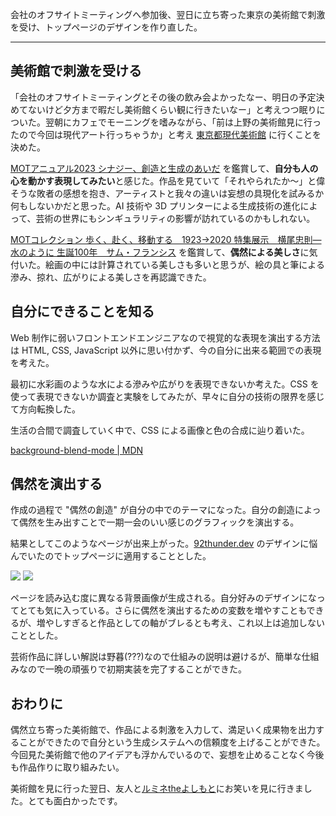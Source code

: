 会社のオフサイトミーティングへ参加後、翌日に立ち寄った東京の美術館で刺激を受け、トップページのデザインを作り直した。

--- 

## 美術館で刺激を受ける

「会社のオフサイトミーティングとその後の飲み会よかったなー、明日の予定決めてないけど夕方まで暇だし美術館くらい観に行きたいなー」と考えつつ眠りについた。翌朝にカフェでモーニングを嗜みながら、「前は上野の美術館見に行ったので今回は現代アート行っちゃうか」と考え [東京都現代美術館](https://www.mot-art-museum.jp/) に行くことを決めた。

[MOTアニュアル2023 シナジー、創造と生成のあいだ](https://www.mot-art-museum.jp/exhibitions/mot-annual-2023/) を鑑賞して、**自分も人の心を動かす表現してみたい**と感じた。作品を見ていて「それやられたか〜」と偉そうな敗者の感想を抱き、アーティストと我々の違いは妄想の具現化を試みるか何もしないかだと思った。AI 技術や 3D プリンターによる生成技術の進化によって、芸術の世界にもシンギュラリティの影響が訪れているのかもしれない。

[MOTコレクション 歩く、赴く、移動する　1923→2020 特集展示　横尾忠則―水のように 生誕100年　サム・フランシス](https://www.mot-art-museum.jp/exhibitions/mot-collection-231202/) を鑑賞して、**偶然による美しさ**に気付いた。絵画の中には計算されている美しさも多いと思うが、絵の具と筆による滲み、掠れ、広がりによる美しさを再認識できた。

## 自分にできることを知る

Web 制作に弱いフロントエンドエンジニアなので視覚的な表現を演出する方法は HTML, CSS, JavaScript 以外に思い付かず、今の自分に出来る範囲での表現を考えた。

最初に水彩画のような水による滲みや広がりを表現できないか考えた。CSS を使って表現できないか調査と実験をしてみたが、早々に自分の技術の限界を感じて方向転換した。

生活の合間で調査していく中で、CSS による画像と色の合成に辿り着いた。

[background-blend-mode | MDN](https://developer.mozilla.org/en-US/docs/Web/CSS/background-blend-mode)

## 偶然を演出する

作成の過程で "偶然の創造" が自分の中でのテーマになった。自分の創造によって偶然を生み出すことで一期一会のいい感じのグラフィックを演出する。

結果としてこのようなページが出来上がった。[92thunder.dev](https://92thunder.dev/) のデザインに悩んでいたのでトップページに適用することとした。

![](/posts/2024-02-11/screenshot_web.png)
![](/posts/2024-02-11/screenshot_mobile.png)

ページを読み込む度に異なる背景画像が生成される。自分好みのデザインになってとても気に入っている。さらに偶然を演出するための変数を増やすこともできるが、増やしすぎると作品としての軸がブレるとも考え、これ以上は追加しないこととした。

芸術作品に詳しい解説は野暮(???)なので仕組みの説明は避けるが、簡単な仕組みなので一晩の頑張りで初期実装を完了することができた。

## おわりに

偶然立ち寄った美術館で、作品による刺激を入力して、満足いく成果物を出力することができたので自分という生成システムへの信頼度を上げることができた。今回見た美術館で他のアイデアも浮かんでいるので、妄想を止めることなく今後も作品作りに取り組みたい。

美術館を見に行った翌日、友人と[ルミネtheよしもと](https://lumine.yoshimoto.co.jp/)にお笑いを見に行きました。とても面白かったです。
